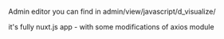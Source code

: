 Admin editor you can find in 
admin/view/javascript/d_visualize/

it's fully nuxt.js app - with some modifications of axios module 

